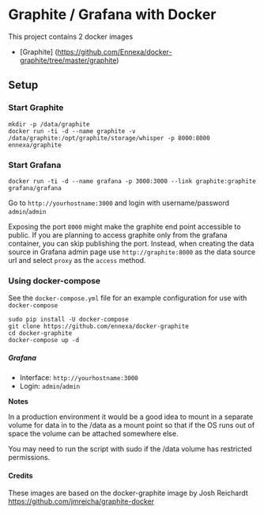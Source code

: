 # Graphite / Grafana with Docker

This project contains 2 docker images

- [Graphite] (https://github.com/Ennexa/docker-graphite/tree/master/graphite)

## Setup

### Start Graphite

    mkdir -p /data/graphite
    docker run -ti -d --name graphite -v /data/graphite:/opt/graphite/storage/whisper -p 8000:8000 ennexa/graphite

### Start Grafana

    docker run -ti -d --name grafana -p 3000:3000 --link graphite:graphite grafana/grafana


Go to `http://yourhostname:3000` and login with username/password `admin`/`admin`

Exposing the port `8000` might make the graphite end point accessible to public. If you are planning to access graphite only from
the grafana container, you can skip publishing the port. Instead, when creating the data source in Grafana admin page
use `http://graphite:8000` as the data source url and select `proxy` as the `access` method.

### Using docker-compose

See the `docker-compose.yml` file for an example configuration for use with `docker-compose`

    sudo pip install -U docker-compose
    git clone https://github.com/ennexa/docker-graphite
    cd docker-graphite
    docker-compose up -d

##### Grafana

* Interface: `http://yourhostname:3000`
* Login: `admin`/`admin`

**Notes**

In a production environment it would be a good idea to mount in a separate
volume for data in to the /data as a mount point so that if the OS runs out of
space the volume can be attached somewhere else.

You may need to run the script with sudo if the /data volume has restricted
permissions.

#### Credits

These images are based on the docker-graphite image by Josh Reichardt
https://github.com/jmreicha/graphite-docker
